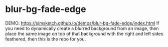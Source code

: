# blur-bg-fade-edge

DEMO: https://simsketch.github.io/demos/blur-bg-fade-edge/index.html
If you need to dynamically create a blurred background from an image, then place the same image on top of that background with the right and left sides feathered, then this is the repo for you.
